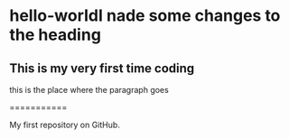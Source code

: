 <h1>hello-worIdI nade some changes to the heading</h1>
<h2>This is my very first time coding</h2><p>this is the place where the paragraph goes
  
</p>
===========

My first repository on GitHub.
